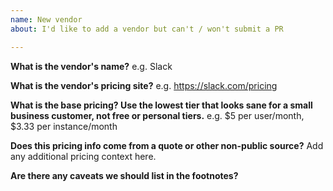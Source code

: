 ```yaml
---
name: New vendor
about: I'd like to add a vendor but can't / won't submit a PR

---
```


**What is the vendor's name?**
e.g. Slack

**What is the vendor's pricing site?**
e.g. https://slack.com/pricing

**What is the base pricing? Use the lowest tier that looks sane for a small business customer, not free or personal tiers.**
e.g. $5 per user/month, $3.33 per instance/month

**Does this pricing info come from a quote or other non-public source?**
Add any additional pricing context here.

**Are there any caveats we should list in the footnotes?**
